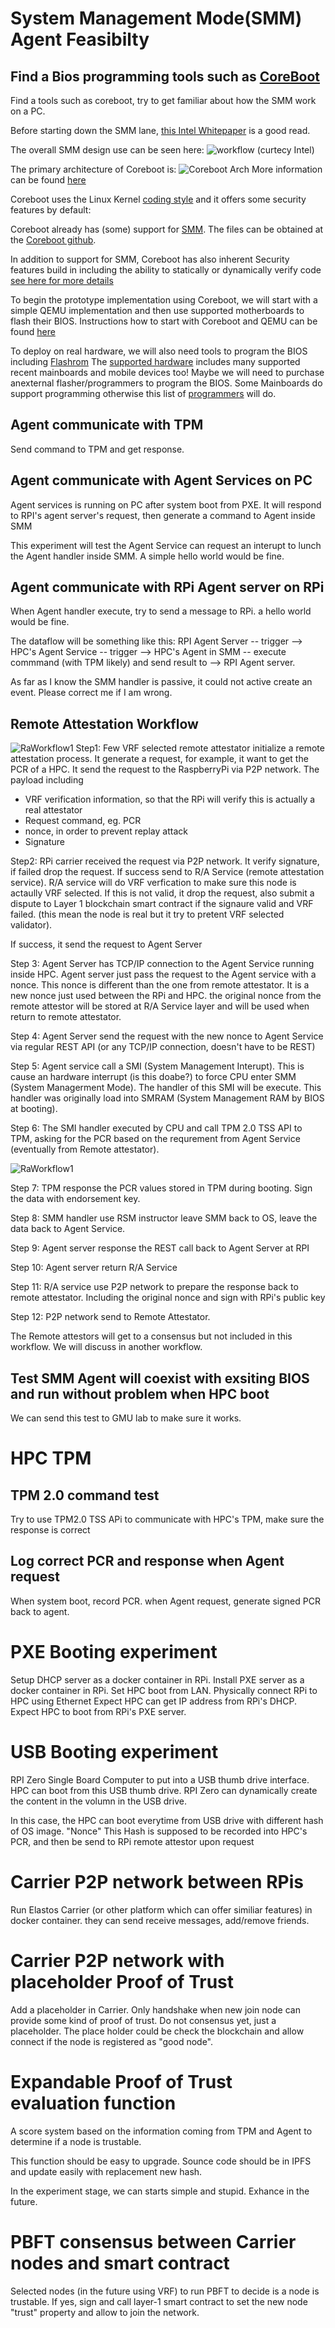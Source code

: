 

# System Management Mode(SMM) Agent Feasibilty
## Find a Bios programming tools such as [CoreBoot](https://www.coreboot.org/developers.html)
Find a tools such as coreboot, try to get familiar about how the SMM work on a PC. 

Before starting down the SMM lane, [this Intel Whitepaper](https://firmware.intel.com/sites/default/files/resources/A_Tour_Beyond_BIOS_Launching_Standalone_SMM_Drivers_in_PEI_using_the_EFI_Developer_Kit_II.pdf) is a good read.

The overall SMM design use can be seen here:
![workflow](images/SMM_Architecture_curtecy_Intel.png) 
(curtecy Intel)

The primary architecture of Coreboot is:
![Coreboot Arch](images/comparision_coreboot_uefi.svg) 
More information can be found [here](https://doc.coreboot.org/getting_started/architecture.html)

Coreboot uses the Linux Kernel [coding style](https://doc.coreboot.org/coding_style.html) and it offers some security features by default:

Coreboot already has (some) support for [SMM](https://review.coreboot.org/c/coreboot/+/2693/2/src/include/cpu/x86/smm.h). The files can be obtained at the [Coreboot github](https://review.coreboot.org/cgit/coreboot.git).

In addition to support for SMM, Coreboot has also inherent Security features build in including the ability to statically or dynamically verify code [see here for more details](https://doc.coreboot.org/security/vboot/measured_boot.html)

To begin the prototype implementation using Coreboot, we will start with a simple QEMU implementation and then use supported motherboards to flash their BIOS.
Instructions how to start with Coreboot and QEMU can be found [here](https://doc.coreboot.org/lessons/lesson1.html)

To deploy on real hardware, we will also need tools to program the BIOS including [Flashrom](https://www.flashrom.org)
The [supported hardware](https://www.flashrom.org/Supported_hardware) includes many supported recent mainboards and mobile devices too!
Maybe we will need to purchase anexternal flasher/programmers to program the BIOS. Some Mainboards do support programming otherwise this list of [programmers](https://www.flashrom.org/Supported_programmers)
will do.



## Agent communicate with TPM
Send command to TPM and get response.
## Agent communicate with Agent Services on PC
Agent services is running on PC after system boot from PXE.
It will respond to RPI's agent server's request, then generate a command to Agent inside SMM

This experiment will test the Agent Service can request an interupt to lunch the Agent handler inside SMM. A simple hello world would be fine.

## Agent communicate with RPi Agent server on RPi
When Agent handler execute, try to send a message to RPi. a hello world would be fine.

The dataflow will be something like this:
RPI Agent Server -- trigger --> HPC's Agent Service -- trigger --> HPC's Agent in SMM -- execute commmand (with TPM likely) and send result to --> RPI Agent server. 

As far as I know the SMM handler is passive, it could not active create an event. Please correct me if I am wrong.

## Remote Attestation Workflow
![RaWorkflow1](images/RaStep1.jpeg)
Step1:
Few VRF selected remote attestator initialize a remote attestation process. It generate a request, for example, it want to get the PCR of a HPC. It send the request to the RaspberryPi via P2P network. The payload including 

- VRF verification information, so that the RPi will verify this is actually a real attestator
- Request command, eg. PCR
- nonce, in order to prevent replay attack
- Signature

Step2:
RPi carrier received the request via P2P network. It verify signature, if failed drop the request.
If success send to R/A Service (remote attestation service). R/A service will do VRF verfication to make sure this node is actaully VRF selected. If this is not valid, it drop the request, also submit a dispute to Layer 1 blockchain smart contract if the signaure valid and VRF failed. (this mean the node is real but it try to pretent VRF selected validator).

If success, it send the request to Agent Server

Step 3:
Agent Server has TCP/IP connection to the Agent Service running inside HPC. 
Agent server just pass the request to the Agent service with a nonce. This nonce is different than the one from remote attestator. It is a new nonce just used between the RPi and HPC. the original nonce from the remote attestor will be stored at R/A Service layer and will be used when return to remote attestator.

Step 4:
Agent Server send the request with the new nonce to Agent Service via regular REST API (or any TCP/IP connection, doesn't have to be REST)

Step 5:
Agent service call a SMI (System Management Interupt). This is cause an hardware interrupt (is this doabe?) to force CPU enter SMM (System Managerment Mode). The handler of this SMI will be execute. This handler was originally load into SMRAM (System Management RAM by BIOS at booting).

Step 6:
The SMI handler executed by CPU and call TPM 2.0 TSS API to TPM, asking for the PCR based on the requrement from Agent Service (eventually from Remote attestator). 



![RaWorkflow1](images/RaStep2.jpeg)


Step 7:
TPM response the PCR values stored in TPM during booting. Sign the data with endorsement key.

Step 8:
SMM handler use RSM instructor leave SMM back to OS, leave the data back to Agent Service.

Step 9:
Agent server response the REST call back to Agent Server at RPI

Step 10:
Agent server return R/A Service

Step 11:
R/A service use P2P network to prepare the response back to remote attestator. Including the original nonce and sign with RPi's public key

Step 12:
P2P network send to Remote Attestator.

The Remote attestors will get to a consensus but not included in this workflow. We will discuss in another workflow.


## Test SMM Agent will coexist with exsiting BIOS and run without problem when HPC boot

We can send this test to GMU lab to make sure it works.

# HPC TPM

## TPM 2.0 command test
Try to use TPM2.0 TSS APi to communicate with HPC's TPM, make sure the response is correct

## Log correct PCR and response when Agent request
When system boot, record PCR. 
when Agent request, generate signed PCR back to agent.

# PXE Booting experiment
Setup DHCP server as a docker container in RPi.
Install PXE server as a docker container in RPi. 
Set HPC boot from LAN. 
Physically connect RPi to HPC using Ethernet
Expect HPC can get IP address from RPi's DHCP. 
Expect HPC to boot from RPi's PXE server.

# USB Booting experiment
RPI Zero Single Board Computer to put into a USB thumb drive interface.
HPC can boot from this USB thumb drive.
RPI Zero can dynamically create the content in the volumn in the USB drive. 

In this case, the HPC can boot everytime from USB drive with different hash of OS image. "Nonce"
This Hash is supposed to be recorded into HPC's PCR, and then be send to RPi remote attestor upon request

# Carrier P2P network between RPis
Run Elastos Carrier (or other platform which can offer similiar features) in docker container.
they can send receive messages, add/remove friends.

# Carrier P2P network with placeholder Proof of Trust
Add a placeholder in Carrier. Only handshake when new join node can provide some kind of proof of trust.
Do not consensus yet, just a placeholder. The place holder could be check the blockchain and allow connect if the node is registered as "good node". 

# Expandable Proof of Trust evaluation function
A score system based on the information coming from TPM and Agent to determine if a node is trustable.

This function should be easy to upgrade. Sounce code should be in IPFS and update easily with replacement new hash.

In the experiment stage, we can starts simple and stupid. Exhance in the future.

# PBFT consensus between Carrier nodes and smart contract
Selected nodes (in the future using VRF) to run PBFT to decide is a node is trustable. If yes, sign and call layer-1 smart contract to set the new node "trust" property and allow to join the network.

